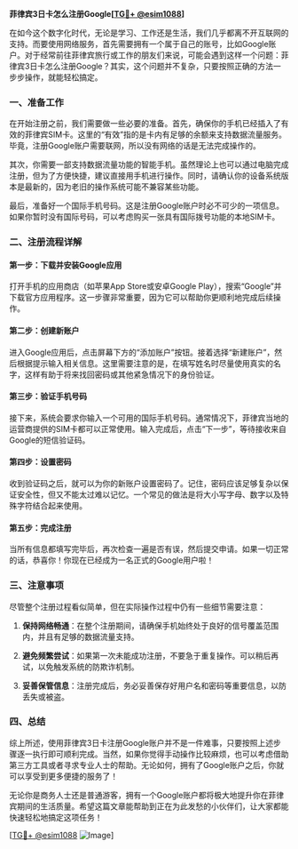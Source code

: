 **菲律宾3日卡怎么注册Google[[TG💪+ @esim1088](https://t.me/s/esim1088)]**

在如今这个数字化时代，无论是学习、工作还是生活，我们几乎都离不开互联网的支持。而要使用网络服务，首先需要拥有一个属于自己的账号，比如Google账户。对于经常前往菲律宾旅行或工作的朋友们来说，可能会遇到这样一个问题：菲律宾3日卡怎么注册Google？其实，这个问题并不复杂，只要按照正确的方法一步步操作，就能轻松搞定。

### 一、准备工作

在开始注册之前，我们需要做一些必要的准备。首先，确保你的手机已经插入了有效的菲律宾SIM卡。这里的“有效”指的是卡内有足够的余额来支持数据流量服务。毕竟，注册Google账户需要联网，所以没有网络的话是无法完成操作的。

其次，你需要一部支持数据流量功能的智能手机。虽然理论上也可以通过电脑完成注册，但为了方便快捷，建议直接用手机进行操作。同时，请确认你的设备系统版本是最新的，因为老旧的操作系统可能不兼容某些功能。

最后，准备好一个国际手机号码。这是注册Google账户时必不可少的一项信息。如果你暂时没有国际号码，可以考虑购买一张具有国际拨号功能的本地SIM卡。

### 二、注册流程详解

#### 第一步：下载并安装Google应用

打开手机的应用商店（如苹果App Store或安卓Google Play），搜索“Google”并下载官方应用程序。这一步骤非常重要，因为它可以帮助你更顺利地完成后续操作。

#### 第二步：创建新账户

进入Google应用后，点击屏幕下方的“添加账户”按钮。接着选择“新建账户”，然后根据提示输入相关信息。这里需要注意的是，在填写姓名时尽量使用真实的名字，这样有助于将来找回密码或其他紧急情况下的身份验证。

#### 第三步：验证手机号码

接下来，系统会要求你输入一个可用的国际手机号码。通常情况下，菲律宾当地的运营商提供的SIM卡都可以正常使用。输入完成后，点击“下一步”，等待接收来自Google的短信验证码。

#### 第四步：设置密码

收到验证码之后，就可以为你的新账户设置密码了。记住，密码应该足够复杂以保证安全性，但又不能太过难以记忆。一个常见的做法是将大小写字母、数字以及特殊字符结合起来使用。

#### 第五步：完成注册

当所有信息都填写完毕后，再次检查一遍是否有误，然后提交申请。如果一切正常的话，恭喜你！你现在已经成为一名正式的Google用户啦！

### 三、注意事项

尽管整个注册过程看似简单，但在实际操作过程中仍有一些细节需要注意：

1. **保持网络畅通**：在整个注册期间，请确保手机始终处于良好的信号覆盖范围内，并且有足够的数据流量支持。
   
2. **避免频繁尝试**：如果第一次未能成功注册，不要急于重复操作。可以稍后再试，以免触发系统的防欺诈机制。
   
3. **妥善保管信息**：注册完成后，务必妥善保存好用户名和密码等重要信息，以防丢失或被盗。

### 四、总结

综上所述，使用菲律宾3日卡注册Google账户并不是一件难事，只要按照上述步骤逐一执行即可顺利完成。当然，如果你觉得手动操作比较麻烦，也可以考虑借助第三方工具或者寻求专业人士的帮助。无论如何，拥有了Google账户之后，你就可以享受到更多便捷的服务了！

无论你是商务人士还是普通游客，拥有一个Google账户都将极大地提升你在菲律宾期间的生活质量。希望这篇文章能帮助到正在为此发愁的小伙伴们，让大家都能快速轻松地搞定这项任务！

[[TG💪+ @esim1088](https://t.me/s/esim1088) ![Image](https://i.postimg.cc/4NQfJmqS/Snipaste-2025-05-13-00-14-12.png)]